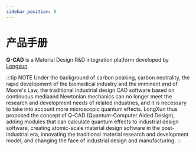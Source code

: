 ```yaml
---
sidebar_position: 0
---
```


# 产品手册

**Q-CAD** is a Material Design R&D integration platform developed by [Longxun](http://www.pwmat.com/).

:::tip NOTE
Under the background of carbon peaking, carbon neutrality, the rapid development of the biomedical industry and the imminent end of Moore's Law, the traditional industrial design CAD software based on continuous mediaand Newtonian mechanics can no longer meet the research and development needs of related industries, and it is necessary to take into account more microscopic quantum effects. LongXun thus proposed the concept of Q-CAD (Quantum-Computer Aided Design), adding modules that can calculate quantum effects to industrial design software, creating atomic-scale material design software in the post-industrial era, innovating the traditional material research and development model, and changing the face of industrial design and manufacturing.
:::
